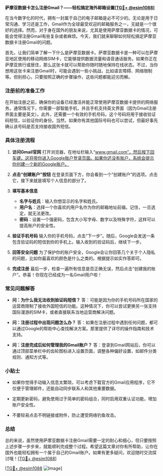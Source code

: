 **萨摩亚数据卡怎么注册Gmail？——轻松搞定海外邮箱设置[[TG💪+ @esim1088](https://t.me/s/esim1088)]**

在当今数字化的时代，拥有一封属于自己的电子邮箱是必不可少的。无论是用于日常沟通、学习还是工作，Gmail作为全球最受欢迎的邮箱服务之一，无疑是一个很好的选择。然而，对于身在国外的朋友来说，尤其是使用萨摩亚数据卡的情况，可能会觉得注册Gmail有些复杂或者麻烦。今天，我们就来聊聊如何轻松搞定萨摩亚数据卡注册Gmail的问题。

首先，让我们简单了解一下什么是萨摩亚数据卡。萨摩亚数据卡是一种可以在萨摩亚地区使用的移动网络SIM卡，它能够提供数据流量和语音通话服务。如果你正在萨摩亚旅行或居住，那么这张卡就可以帮助你随时随地保持在线状态。不过，当你想用这张卡来注册Gmail时，可能会遇到一些小挑战，比如语言障碍、网络限制等。但别担心，只要按照正确的步骤操作，这些问题都能迎刃而解。

### 注册前的准备工作

在开始注册之前，确保你的设备已经激活并能正常使用萨摩亚数据卡提供的网络服务。通常情况下，你需要一部智能手机，并且手机支持英文界面（因为Gmail注册界面主要是英文）。此外，还需要一个有效的手机号码，这个号码将用于接收验证码短信，以验证你的身份。当然，如果你有其他国际号码也可以尝试，但最好事先确认该号码是否支持接收国外短信。

### 具体注册流程

1. **访问Gmail官网**
   打开浏览器，在地址栏输入“www.gmail.com”，然后按下回车键。这将带你进入Google账户登录页面。如果你还没有账户，系统会提示你创建一个新的Google账户。

2. **点击“创建账户”按钮**
   在登录页面下方，你会看到一个“创建账户”的选项。点击它，接下来就是填写个人信息的部分了。

3. **填写基本信息**
   - **名字与姓氏**：输入你想显示的名字和姓氏。
   - **用户名**：选择一个你喜欢的用户名作为你的邮箱地址前缀。记住，一旦选定，就无法更改。
   - **密码**：设置一个强密码，包含大小写字母、数字以及特殊字符，这样可以提高账户的安全性。

4. **验证手机号码**
   输入你的手机号码，点击“下一步”。随后，Google会发送一条包含验证码的短信到你的手机上。输入收到的验证码后，继续下一步。

5. **回答安全问题**
   为了保护你的账户安全，Google会让你回答几个关于个人隐私的问题，比如你最喜欢的颜色是什么之类的。根据提示如实作答即可。

6. **完成注册**
   最后一步，检查一遍所有信息是否正确无误，然后点击“创建我的账户”。恭喜！你现在已经成为一名Gmail用户啦！

### 常见问题解答

- **问：为什么我无法收到验证码短信？**
  答：可能是因为你的手机号码所在国家的运营商限制了接收外国短信的功能。这种情况下，你可以尝试更换另一张支持国际漫游的SIM卡，或者直接联系当地运营商解决问题。

- **问：注册过程中出现问题怎么办？**
  答：如果在注册过程中遇到任何问题，都可以通过Google的帮助中心查找解决方案。那里提供了详尽的操作指南和技术支持。

- **问：注册完成后如何管理我的Gmail账户？**
  答：登录到Gmail网站后，你可以通过顶部菜单栏中的齿轮图标进入设置页面，调整各种偏好设置，如邮件分类规则、通知方式等。

### 小贴士

- 如果你觉得手动输入信息太繁琐，可以考虑下载官方的Gmail应用程序，它不仅便于管理邮件，还能自动同步联系人和其他重要数据。
  
- 定期更新密码，避免使用过于简单的密码组合，同时启用双重认证功能，增加账户安全性。

- 不要轻易点击不明链接或附件，防止遭受网络钓鱼攻击。

### 总结

总的来说，虽然使用萨摩亚数据卡注册Gmail需要一定的耐心和细心，但只要按照上述步骤一步步来，就能顺利完成整个过程。希望这篇文章对你有所帮助，让你在国外也能轻松拥有一个属于自己的Gmail账户。如果有更多疑问，欢迎随时交流探讨哦！[[TG💪+ @esim1088](https://t.me/s/esim1088)] 

[[TG💪+ @esim1088](https://t.me/s/esim1088) ![Image](https://i.postimg.cc/4NQfJmqS/Snipaste-2025-05-13-00-14-12.png)]